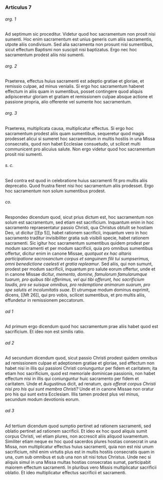 ### Articulus 7

###### arg. 1
Ad septimum sic proceditur. Videtur quod hoc sacramentum non prosit nisi sumenti. Hoc enim sacramentum est unius generis cum aliis sacramentis, utpote aliis condivisum. Sed alia sacramenta non prosunt nisi sumentibus, sicut effectum Baptismi non suscipit nisi baptizatus. Ergo nec hoc sacramentum prodest aliis nisi sumenti.

###### arg. 2
Praeterea, effectus huius sacramenti est adeptio gratiae et gloriae, et remissio culpae, ad minus venialis. Si ergo hoc sacramentum haberet effectum in aliis quam in sumentibus, posset contingere quod aliquis adipisceretur gloriam et gratiam et remissionem culpae absque actione et passione propria, alio offerente vel sumente hoc sacramentum.

###### arg. 3
Praeterea, multiplicata causa, multiplicatur effectus. Si ergo hoc sacramentum prodest aliis quam sumentibus, sequeretur quod magis prodesset alicui si sumeret hoc sacramentum in multis hostiis in una Missa consecratis, quod non habet Ecclesiae consuetudo, ut scilicet multi communicent pro alicuius salute. Non ergo videtur quod hoc sacramentum prosit nisi sumenti.

###### s. c.
Sed contra est quod in celebratione huius sacramenti fit pro multis aliis deprecatio. Quod frustra fieret nisi hoc sacramentum aliis prodesset. Ergo hoc sacramentum non solum sumentibus prodest.

###### co.
Respondeo dicendum quod, sicut prius dictum est, hoc sacramentum non solum est sacramentum, sed etiam est sacrificium. Inquantum enim in hoc sacramento repraesentatur passio Christi, qua Christus obtulit se hostiam Deo, ut dicitur [[Ep 5]], habet rationem sacrificii, inquantum vero in hoc sacramento traditur invisibiliter gratia sub visibili specie, habet rationem sacramenti. Sic igitur hoc sacramentum sumentibus quidem prodest per modum sacramenti et per modum sacrificii, quia pro omnibus sumentibus offertur, dicitur enim in canone Missae, *quotquot ex hac altaris participatione sacrosanctum corpus et sanguinem filii tui sumpserimus, omni benedictione caelesti et gratia repleamur*. Sed aliis, qui non sumunt, prodest per modum sacrificii, inquantum pro salute eorum offertur, unde et in canone Missae dicitur, *memento, domine, famulorum famularumque tuarum, pro quibus tibi offerimus, vel qui tibi offerunt, hoc sacrificium laudis, pro se suisque omnibus, pro redemptione animarum suarum, pro spe salutis et incolumitatis suae*. Et utrumque modum dominus exprimit, dicens, [[Mt 26]], qui pro vobis, scilicet sumentibus, et pro multis aliis, effundetur in remissionem peccatorum.

###### ad 1
Ad primum ergo dicendum quod hoc sacramentum prae aliis habet quod est sacrificium. Et ideo non est similis ratio.

###### ad 2
Ad secundum dicendum quod, sicut passio Christi prodest quidem omnibus ad remissionem culpae et adeptionem gratiae et gloriae, sed effectum non habet nisi in illis qui passioni Christi coniunguntur per fidem et caritatem; ita etiam hoc sacrificium, quod est memoriale dominicae passionis, non habet effectum nisi in illis qui coniunguntur huic sacramento per fidem et caritatem. Unde et Augustinus dicit, ad renatum, *quis offerat corpus Christi nisi pro his qui sunt membra Christi?* Unde et in canone Missae non oratur pro his qui sunt extra Ecclesiam. Illis tamen prodest plus vel minus, secundum modum devotionis eorum.

###### ad 3
Ad tertium dicendum quod sumptio pertinet ad rationem sacramenti, sed oblatio pertinet ad rationem sacrificii. Et ideo ex hoc quod aliquis sumit corpus Christi, vel etiam plures, non accrescit aliis aliquod iuvamentum. Similiter etiam neque ex hoc quod sacerdos plures hostias consecrat in una Missa, non multiplicatur effectus huius sacramenti, quia non est nisi unum sacrificium, nihil enim virtutis plus est in multis hostiis consecratis quam in una, cum sub omnibus et sub una non sit nisi totus Christus. Unde nec si aliquis simul in una Missa multas hostias consecratas sumat, participabit maiorem effectum sacramenti. In pluribus vero Missis multiplicatur sacrificii oblatio. Et ideo multiplicatur effectus sacrificii et sacramenti.

